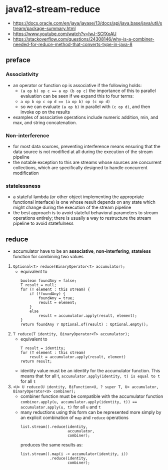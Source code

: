 # java12-stream-reduce

* https://docs.oracle.com/en/java/javase/13/docs/api/java.base/java/util/stream/package-summary.html
* https://www.youtube.com/watch?v=IwJ-SCfXoAU
* https://stackoverflow.com/questions/24308146/why-is-a-combiner-needed-for-reduce-method-that-converts-type-in-java-8

## preface
### Associativity
* an operator or function op is associative if the following holds:
    * `(a op b) op c == a op (b op c)`
the importance of this to parallel evaluation can be seen if we expand this to four terms:
     * `a op b op c op d == (a op b) op (c op d)`
     * so we can evaluate `(a op b)` in parallel with `(c op d)`, and then invoke op on the results
* examples of associative operations include numeric addition, min, and max, and string concatenation.

### Non-interference
* for most data sources, preventing interference means ensuring that the data source is not modified at all during 
the execution of the stream pipeline
* the notable exception to this are streams whose sources are concurrent collections, which are specifically 
designed to handle concurrent modification

### statelessness
* a stateful lambda (or other object implementing the appropriate functional interface) is one whose result depends 
on any state which might change during the execution of the stream pipeline
* the best approach is to avoid stateful behavioral parameters to stream operations entirely; there is usually a way 
to restructure the stream pipeline to avoid statefulness

## reduce
* accumulator have to be an **associative**, **non-interfering**, **stateless** function for combining two values
1. `Optional<T> reduce(BinaryOperator<T> accumulator);`
    * equivalent to
        ```
        boolean foundAny = false;
        T result = null;
        for (T element : this stream) {
            if (!foundAny) {
                foundAny = true;
                result = element;
            }
            else
                result = accumulator.apply(result, element);
        }
        return foundAny ? Optional.of(result) : Optional.empty();
        ```
1. `T reduce(T identity, BinaryOperator<T> accumulator);`
    * equivalent to
        ```
        T result = identity;
        for (T element : this stream)
            result = accumulator.apply(result, element)
        return result;
        ```
    * identity value must be an identity for the accumulator function. This means that for all t,
        `accumulator.apply(identity, t) is equal to t` for all `t`
1. `<U> U reduce(U identity, BiFunction<U, ? super T, U> accumulator, BinaryOperator<U> combiner);`
    * combiner function must be compatible with the accumulator function
        `combiner.apply(u, accumulator.apply(identity, t)) == accumulator.apply(u, t)` for all `u` and `t`
    * many reductions using this form can be represented more simply by an explicit combination of `map` 
    and `reduce` operations
        ```
        list.stream().reduce(identity,
                             accumulator,
                             combiner);
        ```
        produces the same results as:
        ```
        list.stream().map(i -> accumulator(identity, i))
                     .reduce(identity,
                             combiner);
        ```